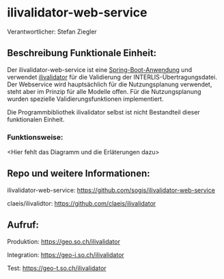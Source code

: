# ilivalidator-web-service

Verantwortlicher: Stefan Ziegler

## Beschreibung Funktionale Einheit:
Der ilivalidator-web-service ist eine [Spring-Boot-Anwendung](https://spring.io/projects/spring-boot) und verwendet [ilivalidator](https://github.com/claeis/ilivalidator) für die Validierung der INTERLIS-Übertragungsdatei.
Der Webservice wird hauptsächlich für die Nutzungsplanung verwendet, steht aber im Prinzip für alle Modelle offen.
Für die Nutzungsplanung wurden spezielle Validierungsfunktionen implementiert. 

Die Programmbibliothek ilivalidator selbst ist nicht Bestandteil dieser funktionalen Einheit. 

### Funktionsweise:
<Hier fehlt das Diagramm und die Erläterungen dazu>

## Repo und weitere Informationen:
ilivalidator-web-service: https://github.com/sogis/ilivalidator-web-service

claeis/ilivalidtor: https://github.com/claeis/ilivalidator

## Aufruf:
Produktion: https://geo.so.ch/ilivalidator

Integration: https://geo-i.so.ch/ilivalidator

Test: https://geo-t.so.ch/ilivalidator
